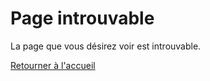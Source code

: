 # Page introuvable

La page que vous désirez voir est introuvable.

[Retourner à l'accueil](/fr/ ":class=button-primary")

